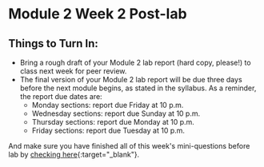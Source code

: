 # Module 2 Week 2 Post-lab

## Things to Turn In:

+ Bring a rough draft of your Module 2 lab report (hard copy, please!) to class next week for peer review.
+ The final version of your Module 2 lab report will be due three days before the next module begins, as stated in the syllabus.  As a reminder, the report due dates are:
  + Monday sections:  report due Friday at 10 p.m.
  + Wednesday sections:  report due Sunday at 10 p.m.
  + Thursday sections:  report due Monday at 10 p.m.
  + Friday sections:  report due Tuesday at 10 p.m.  

And make sure you have finished all of this week's mini-questions before lab by [checking here](mini-questions#week-2){:target="_blank"}.
